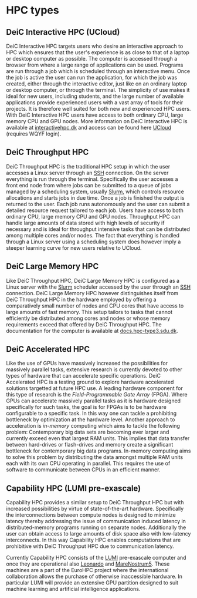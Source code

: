# HPC types

## DeiC Interactive HPC (UCloud)
DeiC Interactive HPC targets users who desire an interactive approach to HPC which ensures that the user's experience is as close to that of a laptop or desktop computer as possible. The computer is accessed through a browser from where a large range of applications can be used. Programs are run through a job which is scheduled through an interactive menu. Once the job is active the user can run the application, for which the job was created, either through the interactive editor, just like on an ordinary laptop or desktop computer, or through the terminal. The simplicity of use makes it ideal for new users, including students, and the large number of available applications provide experienced users with a vast array of tools for their projects. It is therefore well suited for both new and experienced HPC users. With DeiC Interactive HPC users have access to both ordinary CPU, large memory CPU and GPU nodes. More information on DeiC Interactive HPC is available at [interactivehpc.dk](https://interactivehpc.dk/#/) and access can be found here [UCloud](https://cloud.sdu.dk/app/login) (requires WQYF login).

## DeiC Throughput HPC
DeiC Throughput HPC is the traditional HPC setup in which the user accesses a Linux server through an [SSH](https://www.ssh.com/academy/ssh) connection. On the server everything is run through the terminal. Specifically the user accesses a front end node from where jobs can be submitted to a queue of jobs managed by a scheduling system, usually [Slurm](https://slurm.schedmd.com/), which controls resource allocations and starts jobs in due time. Once a job is finished the output is returned to the user. Each job runs autonomously and the user can submit a detailed resource request tailored to each job. Users have access to both ordinary CPU, large memory CPU and GPU nodes. Throughput HPC can handle large amounts of data stored with high levels of security if necessary and is ideal for throughput intensive tasks that can be distributed among multiple cores and/or nodes. The fact that everything is handled through a Linux server using a scheduling system does however imply a steeper learning curve for new users relative to UCloud.

## DeiC Large Memory HPC
Like DeiC Throughput HPC, DeiC Large Memory HPC is configured as a Linux server with the [Slurm](https://slurm.schedmd.com/) scheduler accessed by the user through an [SSH](https://www.ssh.com/academy/ssh) connection. DeiC Large Memory HPC however distinguishes itself from DeiC Throughput HPC in the hardware employed by offering a comparatively small number of nodes and CPU cores that have access to large amounts of fast memory. This setup tailors to tasks that cannot efficiently be distributed among cores and nodes or whose memory requirements exceed that offered by DeiC Throughput HPC. The documentation for the computer is available at [docs.hpc-type3.sdu.dk](https://docs.hpc-type3.sdu.dk/).

## DeiC Accelerated HPC
Like the use of GPUs have massively increased the possibilities for massively parallel tasks, extensive research is currently devoted to other types of hardware that can accelerate specific operations. DeiC Accelerated HPC is a testing ground to explore hardware accelerated solutions targetted at future HPC use. A leading hardware component for this type of research is the *Field-Programmable Gate Array* (FPGA). Where GPUs can accelerate massively parallel tasks as it is hardware designed specifically for such tasks, the goal is for FPGAs is to be hardware configurable to a specific task. In this way one can tackle a prohibiting bottleneck by optimization at the hardware level. Another approach to acceleration is *in-memory* computing which aims to tackle the following problem: Contemporary big data sets are becoming ever larger and currently exceed even that largest RAM units. This implies that data transfer between hard-drives or flash-drives and memory create a significant bottleneck for contemporary big data programs. In-memory computing aims to solve this problem by distributing the data amongst multiple RAM units each with its own CPU operating in parallel. This requires the use of software to communicate between CPUs in an efficient manner.

## Capability HPC (LUMI pre-exascale)
Capability HPC provides a similar setup to DeiC Throughput HPC but with increased possibilities by virtue of state-of-the-art hardware. Specifically the interconnections between compute nodes is designed to minimize latency thereby addressing the issue of communication induced latency in distributed-memory programs running on separate nodes. Additionally the user can obtain access to large amounts of disk space also with low-latency interconnects. In this way Capability HPC enables computations that are prohibitive with DeiC Throughput HPC due to communication latency.

Currently Capability HPC consists of the [LUMI](https://www.lumi-supercomputer.eu/) pre-exascale computer and once they are operational also [Leonardo](https://www.cineca.it/en/hot-topics/Leonardo-announce) and [MareNostrum5](https://www.bsc.es/). These machines are a part of the EuroHPC project where the international collaboration allows the purchase of otherwise inaccessible hardware. In particular LUMI will provide an extensive GPU partition designed to suit machine learning and artificial intelligence applications.
